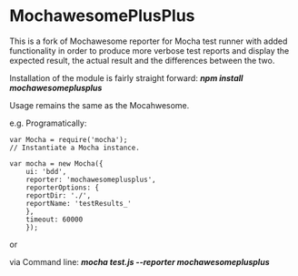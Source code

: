 # MochawesomePlusPlus
This is a fork of Mochawesome reporter for Mocha test runner with added functionality in order to produce more verbose test reports and display the expected result, the actual result and the differences between the two.

Installation of the module is fairly straight forward:
_**npm install mochawesomeplusplus**_


Usage remains the same as the Mocahwesome.

e.g. Programatically:
```
var Mocha = require('mocha');
// Instantiate a Mocha instance.

var mocha = new Mocha({
    ui: 'bdd',
    reporter: 'mochawesomeplusplus',
    reporterOptions: {
    reportDir: './',
    reportName: 'testResults_'
    },
    timeout: 60000
    });
```

or 

via Command line:
**_mocha test.js --reporter mochawesomeplusplus_**
